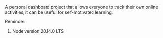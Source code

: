 A personal dashboard project that allows everyone to track their own online activities, it can be useful for self-motivated learning.

Reminder:

1. Node version 20.14.0 LTS
